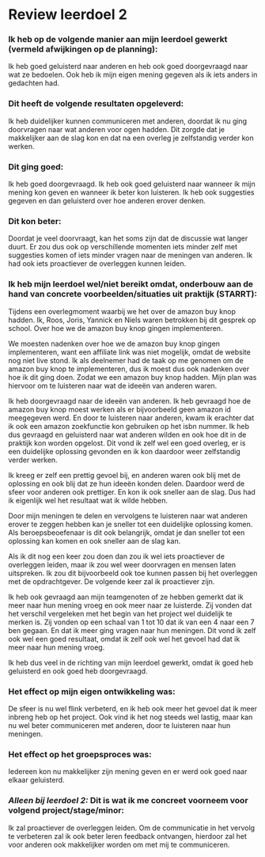 # Review leerdoel 2

### Ik heb op de volgende manier aan mijn leerdoel gewerkt (vermeld afwijkingen op de planning):
Ik heb goed geluisterd naar anderen en heb ook goed doorgevraagd naar wat ze bedoelen. Ook heb ik mijn eigen mening gegeven als ik iets anders in gedachten had.


### Dit heeft de volgende resultaten opgeleverd:
Ik heb duidelijker kunnen communiceren met anderen, doordat ik nu ging doorvragen naar wat anderen voor ogen hadden.
Dit zorgde dat je makkelijker aan de slag kon en dat na een overleg je zelfstandig verder kon werken.


### Dit ging goed:
Ik heb goed doorgevraagd.
Ik heb ook goed geluisterd naar wanneer ik mijn mening kon geven en wanneer ik beter kon luisteren.
Ik heb ook suggesties gegeven en dan geluisterd over hoe anderen erover denken.


### Dit kon beter:
Doordat je veel doorvraagt, kan het soms zijn dat de discussie wat langer duurt. Er zou dus ook op verschillende momenten iets minder zelf met suggesties komen of iets minder vragen naar de meningen van anderen.
Ik had ook iets proactiever de overleggen kunnen leiden.


### Ik heb mijn leerdoel wel/niet bereikt omdat, onderbouw aan de hand van concrete voorbeelden/situaties uit praktijk (STARRT):
Tijdens een overlegmoment waarbij we het over de amazon buy knop hadden.
Ik, Roos, Joris, Yannick en Niels waren betrokken bij dit gesprek op school.
Over hoe we de amazon buy knop gingen implementeren.

We moesten nadenken over hoe we de amazon buy knop gingen implementeren, want een affiliate link was niet mogelijk, omdat de website nog niet live stond.
Ik als deelnemer had de taak op me genomen om de amazon buy knop te implementeren, dus ik moest dus ook nadenken over hoe ik dit ging doen.
Zodat we een amazon buy knop hadden. Mijn plan was hiervoor om te luisteren naar wat de ideeën van anderen waren.

Ik heb doorgevraagd naar de ideeën van anderen.
Ik heb gevraagd hoe de amazon buy knop moest werken als er bijvoorbeeld geen amazon id meegegeven werd.
En door te luisteren naar anderen, kwam ik erachter dat ik ook een amazon zoekfunctie kon gebruiken op het isbn nummer.
Ik heb dus gevraagd en geluisterd naar wat anderen wilden en ook hoe dit in de praktijk kon worden opgelost.
Dit vond ik zelf wel een goed overleg, er is een duidelijke oplossing gevonden en ik kon daardoor weer zelfstandig verder werken.

Ik kreeg er zelf een prettig gevoel bij, en anderen waren ook blij met de oplossing en ook blij dat ze hun ideeën konden delen.
Daardoor werd de sfeer voor anderen ook prettiger. En kon ik ook sneller aan de slag.
Dus had ik eigenlijk wel het resultaat wat ik wilde hebben.

Door mijn meningen te delen en vervolgens te luisteren naar wat anderen erover te zeggen hebben kan je sneller tot een duidelijke oplossing komen.
Als beroepsbeoefenaar is dit ook belangrijk, omdat je dan sneller tot een oplossing kan komen en ook sneller aan de slag kan.

Als ik dit nog een keer zou doen dan zou ik wel iets proactiever de overleggen leiden, maar ik zou wel weer doorvragen en mensen laten uitspreken.
Ik zou dit bijvoorbeeld ook toe kunnen passen bij het overleggen met de opdrachtgever.
De volgende keer zal ik proactiever zijn.

Ik heb ook gevraagd aan mijn teamgenoten of ze hebben gemerkt dat ik meer naar hun mening vroeg en ook meer naar ze luisterde.
Zij vonden dat het verschil vergeleken met het begin van het project wel duidelijk te merken is.
Zij vonden op een schaal van 1 tot 10 dat ik van een 4 naar een 7 ben gegaan. En dat ik meer ging vragen naar hun meningen.
Dit vond ik zelf ook wel een goed resultaat, omdat ik zelf ook wel het gevoel had dat ik meer naar hun mening vroeg.

Ik heb dus veel in de richting van mijn leerdoel gewerkt, omdat ik goed heb geluisterd en ook goed heb doorgevraagd.


### Het effect op mijn eigen ontwikkeling was:
De sfeer is nu wel flink verbeterd, en ik heb ook meer het gevoel dat ik meer inbreng heb op het project.
Ook vind ik het nog steeds wel lastig, maar kan nu wel beter communiceren met anderen, door te luisteren naar hun meningen.


### Het effect op het groepsproces was:
Iedereen kon nu makkelijker zijn mening geven en er werd ook goed naar elkaar geluisterd.


### _Alleen bij leerdoel 2:_ Dit is wat ik me concreet voorneem voor volgend project/stage/minor: 
Ik zal proactiever de overleggen leiden.
Om de communicatie in het vervolg te verbeteren zal ik ook beter leren feedback ontvangen, hierdoor zal het voor anderen ook makkelijker worden om met mij te communiceren.